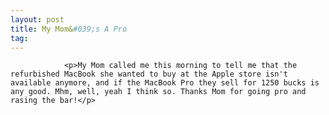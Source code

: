```yaml
---
layout: post
title: My Mom&#039;s A Pro
tag: 
---
```



                <p>My Mom called me this morning to tell me that the refurbished MacBook she wanted to buy at the Apple store isn't available anymore, and if the MacBook Pro they sell for 1250 bucks is any good. Mhm, well, yeah I think so. Thanks Mom for going pro and rasing the bar!</p>
            
